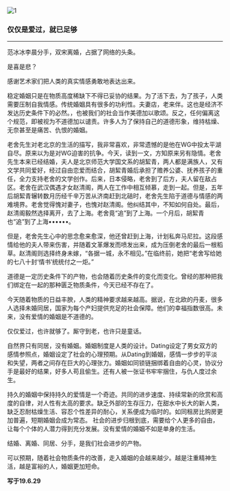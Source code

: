 ![1](https://hello-beijing.oss-cn-beijing.aliyuncs.com/myGithub/MrZ/2019z2/39.jpg)

### 仅仅是爱过，就已足够
---

范冰冰李晨分手，双宋离婚，占据了网络的头条。

是喜是悲？

感谢艺术家们把人类的真实情感勇敢地表达出来。

稳定婚姻只是在物质高度稀缺下不得已妥协的结果。为了活下去，为了孩子，人类需要压制自我情感。传统婚姻具有很多的功利性。夫妻店，老来伴。这也是经济不发达历史条件下的必然。，也被我们的社会当作美德加以歌颂。反之，任何偏离这个规范，即被视为不道德加以谴责。许多人为了保持自己的道德形象，维持枯燥、无奈甚至是痛苦、仇恨的婚姻。

老舍先生对老北京的生活的描写，我非常喜欢，非常遗憾的是他在WG中投太平湖自尽。原来以为是对WG迫害的抗争。今天，读到一文，方知原来另有隐情。老舍先生本来已经结婚，夫人是北京师范大学国文系的胡絜青，两人都是满族人，又有文学共同爱好，经过自由恋爱而结合，胡絜青婚后承担了赡养公婆、抚养孩子的重任，全力支持老舍的文学创作。后来，日本侵略，老舍到了后方，夫人留在敌占区。老舍在武汉偶遇才女赵清阁，两人在工作中相互倾慕，走到一起。但是，五年后胡絜青辗转数月历经千辛万苦从济南赶到北碚时，老舍先生陷于道德与情感的两难境界。老舍觉得愧对妻子，也愧对赵清阁。他纠结其中，不知如何自处。最后，赵清阁毅然选择离开，去了上海。老舍竟“追”到了上海。一个月后，胡絜青也“追”到了上海••••••。

但是，老舍先生心中的思念愈来愈深，他还曾赶到上海，计划私奔马尼拉。这段感情给他的夫人带来伤害，并随着文革爆发而喷发出来，成为压倒老舍的最后一根稻草。赵清阁则选择终身未嫁，“各据一城，永不相见。”在临终前，她把“老舍写给她的七八十封‘情书’统统付之一炬。”

道德是一定历史条件下的产物，也会随着历史条件的变化而变化。曾经的那种把我们绑定在一起的那种匮乏物质条件，今天已经不存在了。

今天随着物质的日益丰腴，人类的精神要求越来越高。据说，在北欧的丹麦，很多人选择未婚同居，国家为每个产妇提供充足的社会保障。他们的幸福指数很高。未来，没有爱情的婚姻是不道德的。

仅仅爱过，也许就够了。厮守到老，也许只是童话。

自然界只有同居，没有婚姻。婚姻制度是人类的设计。Dating设定了男女双方的感情参照点，婚姻设定了社会的心理预期。从Dating到婚姻，感情一步步的平淡和失望，两者之间存在巨大的心理张力。婚姻如同锁链捆绑着自由的心灵，协议分手是最好的结果，好多人苟且偷生。还有人被一张证书牢牢捆住，与仇人度过余生。

持久的婚姻中保持持久的爱情是一个奇迹。共同的进步速度、持续常新的欣赏和高度的自律，对人性有太高的要求。缺乏外部的生存压力，在甜水中长大的新人类，缺乏忍耐枯燥生活、容忍个性差异的耐心，关系便成为临时的。如同租房比购房更加普遍，短期婚姻会成为常态。
社会的进步归根到底，需要给个人更多的自由，让每个个体的人潜力得到充分发展。没有爱情的婚姻不如是单身的生活。

结婚、离婚、同居、分手，是我们社会进步的产物。

可以预期，随着社会物质条件的改善，走入婚姻的会越来越少。越是注重精神生活，越是富裕的人，婚姻更加短命。

**写于19.6.29**